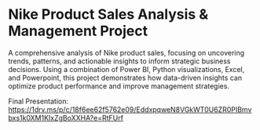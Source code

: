 # Nike Product Sales Analysis & Management Project
A comprehensive analysis of Nike product sales, focusing on uncovering trends, patterns, and actionable insights to inform strategic business decisions. Using a combination of Power BI, Python visualizations, Excel, and Powerpoint, this project demonstrates how data-driven insights can optimize product performance and improve management strategies.

Final Presentation: https://1drv.ms/p/c/18f6ee62f5762e09/EddxpqweN8VGkWT0U6ZR0PIBmvbxs1k0XM1KIxZgBoXXHA?e=RtFUrf
